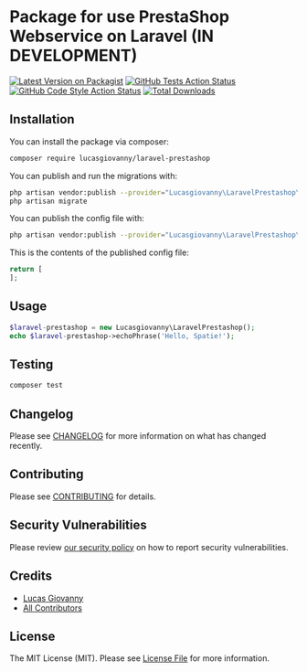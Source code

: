 # Package for use PrestaShop Webservice on Laravel (IN DEVELOPMENT)

[![Latest Version on Packagist](https://img.shields.io/packagist/v/lucasgiovanny/laravel-prestashop.svg?style=flat-square)](https://packagist.org/packages/lucasgiovanny/laravel-prestashop)
[![GitHub Tests Action Status](https://img.shields.io/github/workflow/status/lucasgiovanny/laravel-prestashop/run-tests?label=tests)](https://github.com/lucasgiovanny/laravel-prestashop/actions?query=workflow%3Arun-tests+branch%3Amain)
[![GitHub Code Style Action Status](https://img.shields.io/github/workflow/status/lucasgiovanny/laravel-prestashop/Check%20&%20fix%20styling?label=code%20style)](https://github.com/lucasgiovanny/laravel-prestashop/actions?query=workflow%3A"Check+%26+fix+styling"+branch%3Amain)
[![Total Downloads](https://img.shields.io/packagist/dt/lucasgiovanny/laravel-prestashop.svg?style=flat-square)](https://packagist.org/packages/lucasgiovanny/laravel-prestashop)

## Installation

You can install the package via composer:

```bash
composer require lucasgiovanny/laravel-prestashop
```

You can publish and run the migrations with:

```bash
php artisan vendor:publish --provider="Lucasgiovanny\LaravelPrestashop\LaravelPrestashopServiceProvider" --tag="laravel-prestashop-migrations"
php artisan migrate
```

You can publish the config file with:
```bash
php artisan vendor:publish --provider="Lucasgiovanny\LaravelPrestashop\LaravelPrestashopServiceProvider" --tag="laravel-prestashop-config"
```

This is the contents of the published config file:

```php
return [
];
```

## Usage

```php
$laravel-prestashop = new Lucasgiovanny\LaravelPrestashop();
echo $laravel-prestashop->echoPhrase('Hello, Spatie!');
```

## Testing

```bash
composer test
```

## Changelog

Please see [CHANGELOG](CHANGELOG.md) for more information on what has changed recently.

## Contributing

Please see [CONTRIBUTING](.github/CONTRIBUTING.md) for details.

## Security Vulnerabilities

Please review [our security policy](../../security/policy) on how to report security vulnerabilities.

## Credits

- [Lucas Giovanny](https://github.com/lucasgiovanny)
- [All Contributors](../../contributors)

## License

The MIT License (MIT). Please see [License File](LICENSE.md) for more information.
